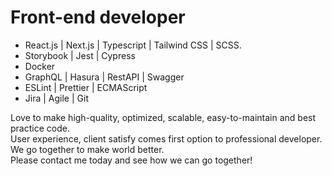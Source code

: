 # Front-end developer

- React.js | Next.js | Typescript | Tailwind CSS | SCSS.<br />
- Storybook | Jest | Cypress<br />
- Docker<br />
- GraphQL | Hasura | RestAPI | Swagger<br />
- ESLint | Prettier | ECMAScript<br />
- Jira | Agile | Git<br />

Love to make high-quality, optimized, scalable, easy-to-maintain and best practice code.<br />
User experience, client satisfy comes first option to professional developer.<br />
We go together to make world better.<br />
Please contact me today and see how we can go together!

